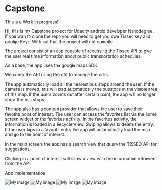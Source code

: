 # Capstone

This is a Work in progress!

Hi, this is my Capstone project for Udacity android developer Nanodegree.
If you wan to clone the repo you will need to get you own Tisseo key and goolge Keys.
With out that the project will not compile

The project consist of an app capable of accessing the Tisseo API to give the user real time
information about public transportation schedules.

As a base, the app uses the google maps SDK.

We query the API using Retrofit to manege the calls.

The app automatically load all the nearest bus stops around the user.
If the camera is moved, this will load automatically the busstops in the visible area of the map.
If the users zooms out after certain point, the app will no longer show the bus stops.

The app also has a content provider that allows the user to save their favorite point of interest.
The user can access the favorites list via the home screen widget or the favorites activity.
In the favorites activity, the information is loaded in a RecyclerView. Swiping allows to delete the
entry.
If the user taps in a favorite entry the app will automatically load the map and go to the point of
interest.

In the main screen, the app has a search view that query the TISSEO API for suggestions.

Clicking in a point of interest will show a view with the information retrieved from the API.


App Implementation

![My image](img/bus_stop_info_window.jpeg)
![My image](img/favorites_activity.jpeg)
![My image](img/search.jpeg)
![My image](img/Widget.jpeg)